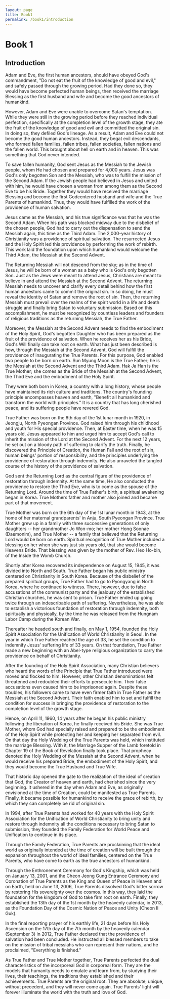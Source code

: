 ```yaml
---
layout: page
title: Book1
permalink: /book1/introduction
---
```

# Book 1

## Introduction

Adam and Eve, the first human ancestors, should have obeyed God's commandment, "Do not eat
the fruit of the knowledge of good and evil," and safely passed through the growing period. Had
they done so, they would have become perfected human beings, then received the marriage
Blessing as the first husband and wife and become the good ancestors of humankind.

However, Adam and Eve were unable to overcome Satan's temptation. While they were still in the
growing period before they reached individual perfection, specifically at the completion level of
the growth stage, they ate the fruit of the knowledge of good and evil and committed the original
sin. In doing so, they defiled God's lineage. As a result, Adam and Eve could not become the good
human ancestors. Instead, they begat evil descendants, who formed fallen families, fallen tribes,
fallen societies, fallen nations and the fallen world. This brought about hell on earth and in
heaven. This was something that God never intended.

To save fallen humanity, God sent Jesus as the Messiah to the Jewish people, whom He had
chosen and prepared for 4,000 years. Jesus was God's only begotten Son and the Messiah, who
was to fulfill the mission of the Second Adam. If the Jewish people had believed in Jesus and
united with him, he would have chosen a woman from among them as the Second Eve to be his
Bride. Together they would have received the marriage Blessing and become the first Godcentered husband and wife and the True Parents of humankind. Thus, they would have fulfilled
the work of the providence of human salvation.

Jesus came as the Messiah, and his true significance was that he was the Second Adam. When his
path was blocked midway due to the disbelief of the chosen people, God had to carry out the
dispensation to send the Messiah again, this time as the Third Adam. The 2,000-year history of
Christianity was a providence of spiritual salvation. The resurrected Jesus and the Holy Spirit led
this providence by performing the work of rebirth. This work laid the foundation upon which
humankind would welcome the Third Adam, the Messiah at the Second Advent.

The Returning Messiah will not descend from the sky; as in the time of Jesus, he will be born of a
woman as a baby who is God's only begotten Son. Just as the Jews were meant to attend Jesus,
Christians are meant to believe in and attend the Messiah at the Second Advent. The returning
Messiah needs to uncover and clarify every detail behind how the first human ancestors came to
commit the original sin. In so doing, he must reveal the identity of Satan and remove the root of
sin. Then, the returning Messiah must prevail over the realms of the spirit world in a life and
death struggle and finally bring Satan to voluntary submission. Based on this accomplishment, he
must be recognized by countless leaders and founders of religious traditions as the returning
Messiah, the True Father.

Moreover, the Messiah at the Second Advent needs to find the embodiment of the Holy Spirit,
God's begotten Daughter who has been prepared as the fruit of the providence of salvation. When
he receives her as his Bride, God's Will finally can take root on earth.
What has just been described is how, through the Messiah at the Second Advent, God will fulfill
the providence of inaugurating the True Parents. For this purpose, God enabled two people to be
born on earth. Sun Myung Moon is the True Father; he is the Messiah at the Second Advent and
the Third Adam. Hak Ja Han is the True Mother; she comes as the Bride of the Messiah at the
Second Advent, the Third Eve and the embodiment of the Holy Spirit.

They were both born in Korea, a country with a long history, whose people have maintained its
rich culture and traditions. The country's founding principle encompasses heaven and earth,
"Benefit all humankind and transform the world with principles." It is a country that has long
cherished peace, and its suffering people have revered God.

True Father was born on the 6th day of the 1st lunar month in 1920, in Jeongju, North Pyeongan
Province. God raised him through his childhood and youth for His special providence. Then, at
Easter time, when he was 15 years old, Jesus appeared to him and urged him to accept God's call
to inherit the mission of the Lord at the Second Advent. For the next 12 years, he set out on a
bloody path of suffering to clarify the truth. Finally, he discovered the Principle of Creation, the
Human Fall and the root of sin, human beings' portion of responsibility, and the principles
underlying the providence of restoration through indemnity. He also unraveled the tangled
course of the history of the providence of salvation.

God sent the Returning Lord as the central figure of the providence of restoration through
indemnity. At the same time, He also conducted the providence to restore the Third Eve, who is to
come as the spouse of the Returning Lord. Around the time of True Father's birth, a spiritual
awakening began in Korea. True Mothers father and mother also joined and became part of that
movement.

True Mother was born on the 6th day of the 1st lunar month in 1943, at the home of her maternal
grandparents' in Anju, South Pyeongan Province. True Mother grew up in a family with three
successive generations of only daughters -- her grandmother Jo Won-mo; her mother Hong Soonae (Daemonim), and True Mother -- a family that believed that the Returning Lord would be born
on earth. Spiritual recognition of True Mother included a blessing on her when she was just six
years old, that she would become Heavens Bride. That blessing was given by the mother of Rev.
Heo Ho-bin, of the Inside the Womb Church.

Shortly after Korea recovered its independence on August 15, 1945, it was divided into North and
South. True Father began his public ministry centered on Christianity in South Korea. Because of
the disbelief of the prepared spiritual groups, True Father had to go to Pyongyang in North
Korea, where he continued to witness. There, however, due to false accusations of the communist
party and the jealousy of the established Christian churches, he was sent to prison. True Father
ended up going twice through an indescribable path of suffering. Nevertheless, he was able to
establish a victorious foundation of restoration through indemnity, both spiritually and
physically, by the time he was released from the Hungnam Labor Camp during the Korean War.

Thereafter he headed south and finally, on May 1, 1954, founded the Holy Spirit Association for
the Unification of World Christianity in Seoul. In the year in which True Father reached the age
of 33, he set the condition to indemnify Jesus' suffering life of 33 years. On that foundation, True
Father made a new beginning with an Abel-type religious organization to carry the providence
on behalf of Christianity.

After the founding of the Holy Spirit Association, many Christian believers who heard the words
of the Principle that True Father introduced were moved and flocked to him. However, other
Christian denominations felt threatened and redoubled their efforts to persecute him. Their false
accusations even caused him to be imprisoned again. Despite these troubles, his followers came
to have even firmer faith in True Father as the Messiah at the Second Advent. Their faith enabled
him to set and fulfill the condition for success in bringing the providence of restoration to the
completion level of the growth stage.

Hence, on April 11, 1960, 14 years after he began his public ministry following the liberation of
Korea, he finally received his Bride. She was True Mother, whom God had specially raised and
prepared to be the embodiment of the Holy Spirit while protecting her and keeping her separated
from evil. On that day the Holy Wedding of the True Parents was held, which instituted the
marriage Blessing. With it, the Marriage Supper of the Lamb foretold in Chapter 19 of the Book
of Revelation finally took place. That prophecy denoted the Holy Wedding of the Messiah at the
Second Advent, when he would receive his prepared Bride, the embodiment of the Holy Spirit,
and they would become the True Husband and True Wife.

That historic day opened the gate to the realization of the ideal of creation that God, the Creator
of heaven and earth, had cherished since the very beginning. It ushered in the day when Adam
and Eve, as originally envisioned at the time of Creation, could be manifested as True Parents.
Finally, it became possible for humankind to receive the grace of rebirth, by which they can
completely be rid of original sin.

In 1994, after True Parents had worked for 40 years with the Holy Spirit Association for the
Unification of World Christianity to bring unity and restore through indemnity all the conditions
necessary to bring Satan to submission, they founded the Family Federation for World Peace and
Unification to continue in its place.

Through the Family Federation, True Parents are proclaiming that the ideal world as originally
intended at the time of creation will be built through the expansion throughout the world of ideal
families, centered on the True Parents, who have come to earth as the true ancestors of
humankind.

Through the Enthronement Ceremony for God's Kingship, which was held on January 13, 2001,
and the Cheon Jeong Gung Entrance Ceremony and Coronation of True Parents as the King and
Queen of Peace in Heaven and on Earth, held on June 13, 2006, True Parents dissolved God's
bitter sorrow by restoring His sovereignty over the cosmos. In this way, they laid the foundation
for the kingdom of God to take firm root on earth. Finally, they established the 13th day of the 1st
month by the heavenly calendar, in 2013, as the Foundation Day of the Cosmic Nation of Peace
and Unity (Cheon Il Guk).

In the final reporting prayer of his earthly life, 21 days before his Holy Ascension on the 17th day
of the 7th month by the heavenly calendar (September 3) in 2012, True Father declared that the
providence of salvation had been concluded. He instructed all blessed members to take on the
mission of tribal messiahs who can represent their nations, and he proclaimed, "Everything is
finished."

As True Father and True Mother together, True Parents perfected the dual characteristics of the
incorporeal God in corporeal form. They are the models that humanity needs to emulate and
learn from, by studying their lives, their teachings, the traditions they established and their
achievements. True Parents are the original root. They are absolute, unique, without precedent,
and they will never come again. True Parents' light will forever illuminate the world with the
truth and love of God.
